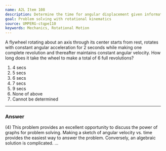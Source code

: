 ```yaml
---
name: A2L Item 108
description: Determine the time for angular displacement given information about angular acceleration and velocity.
goal: Problem solving with rotational kinematics
source: UMPERG-ctqpe110
keywords: Mechanics, Rotational Motion
---
```


A flywheel rotating about an axis through its center starts from rest,
rotates with constant angular acceleration for 2 seconds while making
one complete revolution and thereafter maintains constant angular
velocity. How long does it take the wheel to make a total of 6 full
revolutions?

1. 4 secs
2. 5 secs
3. 6 secs
4. 7 secs
5. 9 secs
6. None of above
7. Cannot be determined

<hr/>

### Answer

(4) This problem provides an excellent opportunity to discuss the power
of graphs for problem solving. Making a sketch of angular velocity vs.
time provides the easiest way to answer the problem. Conversely, an
algebraic solution is complicated.
...
